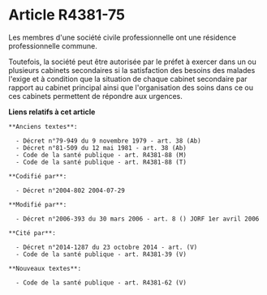 # Article R4381-75

Les membres d'une société civile professionnelle ont une résidence professionnelle commune.

Toutefois, la société peut être autorisée par le préfet à exercer dans un ou plusieurs cabinets secondaires si la
satisfaction des besoins des malades l'exige et à condition que la situation de chaque cabinet secondaire par rapport au
cabinet principal ainsi que l'organisation des soins dans ce ou ces cabinets permettent de répondre aux urgences.

**Liens relatifs à cet article**

	**Anciens textes**:

	  - Décret n°79-949 du 9 novembre 1979 - art. 38 (Ab)
	  - Décret n°81-509 du 12 mai 1981 - art. 38 (Ab)
	  - Code de la santé publique - art. R4381-88 (M)
	  - Code de la santé publique - art. R4381-88 (T)

	**Codifié par**:

	  - Décret n°2004-802 2004-07-29

	**Modifié par**:

	  - Décret n°2006-393 du 30 mars 2006 - art. 8 () JORF 1er avril 2006

	**Cité par**:

	  - Décret n°2014-1287 du 23 octobre 2014 - art. (V)
	  - Code de la santé publique - art. R4381-39 (V)

	**Nouveaux textes**:

	  - Code de la santé publique - art. R4381-62 (V)
